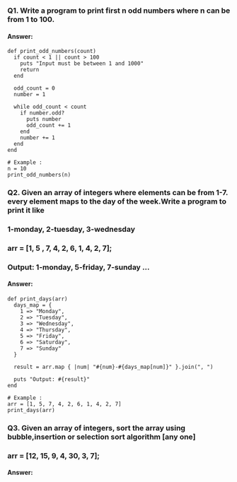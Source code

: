 ### Q1. Write a program to print first n odd numbers where n can be from 1 to 100.
#### Answer:
```
def print_odd_numbers(count)
  if count < 1 || count > 100
    puts "Input must be between 1 and 1000"
    return
  end

  odd_count = 0
  number = 1

  while odd_count < count
    if number.odd?
      puts number
      odd_count += 1
    end
    number += 1
  end
end

# Example :
n = 10
print_odd_numbers(n)
```
### Q2. Given an array of integers where elements can be from 1-7. every element maps to the day of the week.Write a program to print it like
### 1-monday, 2-tuesday, 3-wednesday
### arr = [1, 5 , 7, 4, 2, 6, 1, 4, 2, 7];
### Output: 1-monday, 5-friday, 7-sunday ...
#### Answer:
```
def print_days(arr)
  days_map = {
    1 => "Monday",
    2 => "Tuesday",
    3 => "Wednesday",
    4 => "Thursday",
    5 => "Friday",
    6 => "Saturday",
    7 => "Sunday"
  }

  result = arr.map { |num| "#{num}-#{days_map[num]}" }.join(", ")

  puts "Output: #{result}"
end

# Example :
arr = [1, 5, 7, 4, 2, 6, 1, 4, 2, 7]
print_days(arr)
```
### Q3. Given an array of integers, sort the array using bubble,insertion or selection sort algorithm [any one]
### arr = [12, 15, 9, 4, 30, 3, 7];
#### Answer:

